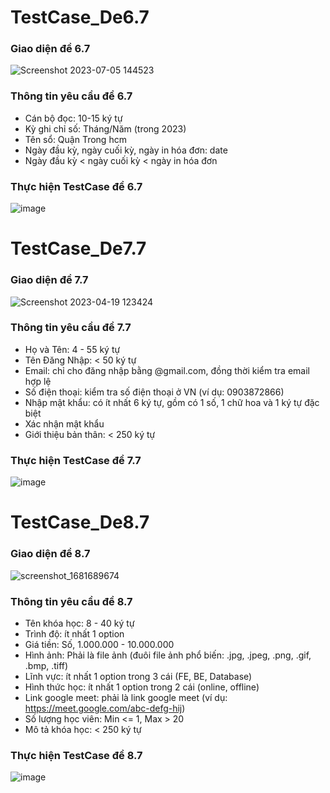 # TestCase_De6.7
<h3>Giao diện đề 6.7</h3>

![Screenshot 2023-07-05 144523](https://github.com/user-attachments/assets/887d0fa3-fc86-4d82-9c39-cafe60368528)

<h3>Thông tin yêu cầu đề 6.7</h3>

- Cán bộ đọc: 10-15 ký tự
- Kỳ ghi chỉ số: Tháng/Năm (trong 2023)
- Tên sổ: Quận Trong hcm
- Ngày đầu kỳ, ngày cuối kỳ, ngày in hóa đơn: date
- Ngày đầu kỳ < ngày cuối kỳ < ngày in hóa đơn

<h3>Thực hiện TestCase đề 6.7</h3>

![image](https://github.com/user-attachments/assets/2cb0e115-a873-49b2-bcfd-c6ce4f1a794e)

# TestCase_De7.7
<h3>Giao diện đề 7.7</h3>

![Screenshot 2023-04-19 123424](https://github.com/user-attachments/assets/9be493eb-1eec-401c-9fd9-b457bb95eef7)

<h3>Thông tin yêu cầu đề 7.7</h3>

- Họ và Tên: 4 - 55 ký tự
- Tên Đăng Nhập: < 50 ký tự
- Email: chỉ cho đăng nhập bằng @gmail.com, đồng thời kiểm tra email hợp lệ
- Số điện thoại: kiểm tra số điện thoại ở VN (ví dụ: 0903872866)
- Nhập mật khẩu: có ít nhất 6 ký tự, gồm có 1 số, 1 chữ hoa và 1 ký tự đặc biệt
- Xác nhận mật khẩu
- Giới thiệu bản thân: < 250 ký tự

<h3>Thực hiện TestCase đề 7.7</h3>

![image](https://github.com/user-attachments/assets/8dd6a4ba-20f9-415f-bfe2-9b36fb8d43f3)

# TestCase_De8.7
<h3>Giao diện đề 8.7</h3>

![screenshot_1681689674](https://github.com/user-attachments/assets/a1988bd3-1f8e-4d94-977b-973fafe6f6b8)

<h3>Thông tin yêu cầu đề 8.7</h3>

- Tên khóa học: 8 - 40 ký tự
- Trình độ: ít nhất 1 option
- Giá tiền: Số, 1.000.000 - 10.000.000
- Hình ảnh: Phải là file ảnh (đuôi file ảnh phổ biến: .jpg, .jpeg, .png, .gif, .bmp, .tiff)
- Lĩnh vực: ít nhất 1 option trong 3 cái (FE, BE, Database)
- Hình thức học: ít nhất 1 option trong 2 cái (online, offline)
- Link google meet: phải là link google meet (ví dụ: https://meet.google.com/abc-defg-hij)
- Số lượng học viên: Min <= 1, Max > 20
- Mô tả khóa học: < 250 ký tự

<h3>Thực hiện TestCase đề 8.7</h3>

![image](https://github.com/user-attachments/assets/e7ab052e-8e2b-4c05-a895-7b37aa92f8f7)

